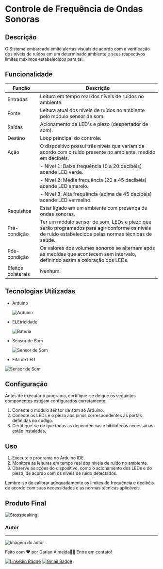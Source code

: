 # Controle de Frequência de Ondas Sonoras

## Descrição

O Sistema embarcado emite alertas visuais de acordo com a verificação dos níveis de ruídos em um determinado ambiente e seus respectivos limites máximos estabelecidos para tal.

## Funcionalidade

| Função              | Descrição                                                                                                                                                 |
|---------------------|-----------------------------------------------------------------------------------------------------------------------------------------------------------|
| Entradas            | Leitura em tempo real dos níveis de ruídos no ambiente.                                                                                                   |
| Fonte               | Leitura atual dos níveis de ruídos no ambiente pelo módulo sensor de som.                                                                                  |
| Saídas              | Acionamento de LED's e piezo (despertador de som).                                                                                                        |
| Destino             | Loop principal do controle.                                                                                                                              |
| Ação                | O dispositivo possui três níveis que variam de acordo com o ruído presente no ambiente, medido em decibéis.                                               |
|                     | - Nível 1: Baixa frequência (0 a 20 decibéis) acende LED verde.                                                                                           |
|                     | - Nível 2: Média frequência (20 a 45 decibéis) acende LED amarelo.                                                                                        |
|                     | - Nível 3: Alta frequência (acima de 45 decibéis) acende LED vermelho.                                                                                    |
| Requisitos          | Estar ligado em um ambiente com presença de ondas sonoras.                                                                                                |
| Pré-condição        | Ter um módulo sensor de som, LEDs e piezo que serão programados para agir conforme os níveis de ruído estabelecidos pelas normas técnicas de saúde.         |
| Pós-condição        | Os valores dos volumes sonoros se alternam após as medidas que acontecem sem intervalo, definindo assim a coloração dos LEDs.                            |
| Efeitos colaterais  | Nenhum.                                                                                                                                                   |

## Tecnologias Utilizadas

- Arduino

  ![Arduino](https://th.bing.com/th/id/R.5f9fb52e5962ab071f2f84a9ba0e2b55?rik=s6RQULWZlyhAXg&pid=ImgRaw&r=0)
  
- ELEtricidade

  ![Bateria](https://th.bing.com/th/id/OIP.qsboPgB6pljAxBWYuEvA0gHaHb?w=192&h=192&c=7&r=0&o=5&pid=1.7)
  
- Sensor de Som

  ![Sensor de Som](https://th.bing.com/th/id/OIP.WKuDEgKMh7OBy6_ts4nDvwAAAA?pid=ImgDet&rs=1)
  
- Fita de LED

 ![Sensor de Som](https://http2.mlstatic.com/D_NQ_NP_611789-MLB49205830067_022022-W.jpg)


## Configuração

Antes de executar o programa, certifique-se de que os seguintes componentes estejam configurados corretamente:

1. Conecte o módulo sensor de som ao Arduino.
2. Conecte os LEDs e o piezo aos pinos correspondentes as portas definidas no código.
3. Certifique-se de que todas as dependências e bibliotecas necessárias estão instaladas.

## Uso

1. Execute o programa no Arduino IDE.
2. Monitore as leituras em tempo real dos níveis de ruído no ambiente.
3. Observe as ações do dispositivo, como o acionamento dos LEDs e do piezo, de acordo com os níveis de ruído detectados.

Lembre-se de calibrar adequadamente os limites de frequência e decibéis de acordo com suas necessidades e as normas técnicas aplicáveis.




## Produto Final

![Stopspeaking](https://stripedbleaklea--darlandos.repl.co/stopspeaking.jpeg)



### Autor
---

![Imagem do autor](https://media.licdn.com/dms/image/D4D35AQEaArHpYygSfQ/profile-framedphoto-shrink_400_400/0/1676827319640?e=1689030000&v=beta&t=EI9NzBKbjy56r1aFldNvym7GATPY5sQhvoPA90vGMhQ)





Feito com ❤️ por Darlan Almeida👋🏽 Entre em contato!

[![Linkedin Badge](https://img.shields.io/badge/-Darlan-blue?style=flat-square&logo=Linkedin&logoColor=white&link=https://www.linkedin.com/in/darlan-almeida/)](https://www.linkedin.com/in/darlan-almeida-92251a232/) 
[![Gmail Badge](https://img.shields.io/badge/-adarlan748@gmail.com-c14438?style=flat-square&logo=Gmail&logoColor=white&link=mailto:adarlan748@gmail.com)](mailto:adarlan748@gmail.com)

